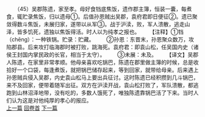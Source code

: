 　　（45）吴郡陈遗，家至孝。母好食铛底焦饭，遗作郡主簿，恒装一囊，每煮食，辄贮录焦饭，归以遗母①。后值孙恩贼出吴郡，袁府君即日便征②。遗已聚敛得数斗焦饭，未展归家，遂带以从军③。战于沪渎，败，军人溃散，逃走山泽，皆多饥死，遗独以焦饭得活。时人以为纯孝之报也。
　　【注释】①铛（chēng）：一种铁锅。贮录：贮藏。
　　②孙恩：东晋末，孙恩聚众数万，攻陷郡县。后来攻打临海郡时被打败，跳海死。袁府君：即袁山松，任吴国内史（诸侯王封国内掌民政的长官，相当于太守）。
　　③未展：未及。
　　【译文】吴郡人陈遗，在家里非常孝顺。他母亲喜欢吃锅巴，陈遗在郡里做主簿的时候，总是收拾好一个口袋，每逢煮饭，就把锅巴储存起来，等到回家，就带给母亲。后来遇上孙恩贼兵侵入吴郡，内史袁山松马上要出兵征讨。这时陈遗已经积攒到几斗锅巴，来不及回家，便带着随军出征。双方在沪渎开战，袁山松打败了，军队溃散，都逃跑到山林沼泽地带，没有吃的，多数人饿死了，唯独陈遗靠锅巴活了下来。当时人们认为这是对他纯厚的孝心的报应。
<br>[上一篇](01_44) [回卷首](01_00) [下一篇](01_46)  
